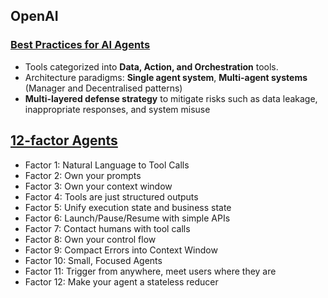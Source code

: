 ## OpenAI

### [Best Practices for AI Agents](https://cdn.openai.com/business-guides-and-resources/a-practical-guide-to-building-agents.pdf)

- Tools categorized into **Data, Action, and Orchestration** tools.
- Architecture paradigms: **Single agent system**, **Multi-agent systems** (Manager and Decentralised patterns)
- **Multi-layered defense strategy** to mitigate risks such as data leakage, inappropriate responses, and system misuse

## [12-factor Agents](https://github.com/humanlayer/12-factor-agents)

 * Factor 1: Natural Language to Tool Calls
 * Factor 2: Own your prompts
 * Factor 3: Own your context window
 * Factor 4: Tools are just structured outputs
 * Factor 5: Unify execution state and business state
 * Factor 6: Launch/Pause/Resume with simple APIs
 * Factor 7: Contact humans with tool calls
 * Factor 8: Own your control flow
 * Factor 9: Compact Errors into Context Window
 * Factor 10: Small, Focused Agents
 * Factor 11: Trigger from anywhere, meet users where they are
 * Factor 12: Make your agent a stateless reducer
